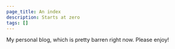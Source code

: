 ```yaml
---
page_title: An index
description: Starts at zero
tags: []
---
```


My personal blog, which is pretty barren right now. Please enjoy!
